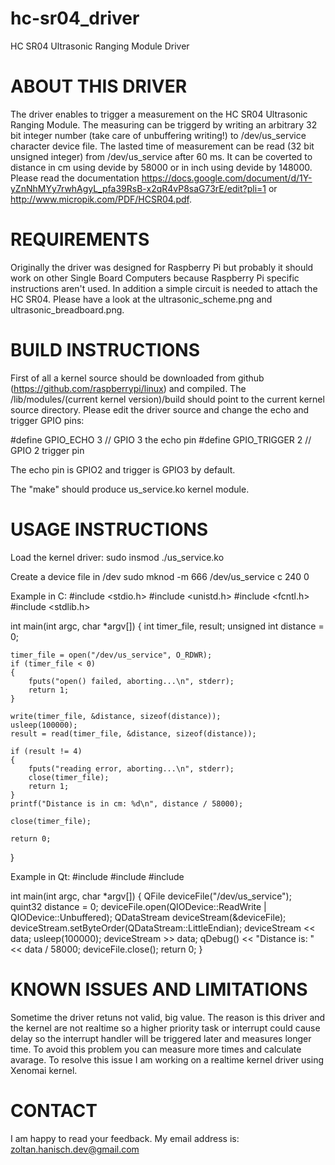 hc-sr04_driver
==============

HC SR04 Ultrasonic Ranging Module Driver

ABOUT THIS DRIVER
=================
The driver enables to trigger a measurement on the HC SR04 Ultrasonic Ranging Module. The measuring can be triggerd by writing an arbitrary 32 bit integer number 
(take care of unbuffering writing!) to /dev/us_service character device file. The lasted time of measurement can be read (32 bit unsigned integer) 
from /dev/us_service after 60 ms. It can be coverted to distance in cm using devide by 58000 or in inch using devide by 148000. 
Please read the documentation https://docs.google.com/document/d/1Y-yZnNhMYy7rwhAgyL_pfa39RsB-x2qR4vP8saG73rE/edit?pli=1 or http://www.micropik.com/PDF/HCSR04.pdf.

REQUIREMENTS
============
Originally the driver was designed for Raspberry Pi but probably it should work on other Single Board Computers because Raspberry Pi specific instructions aren't used. 
In addition a simple circuit is needed to attach the HC SR04. Please have a look at the ultrasonic_scheme.png and ultrasonic_breadboard.png.

BUILD INSTRUCTIONS
==================
First of all a kernel source should be downloaded from github (https://github.com/raspberrypi/linux) and compiled. The /lib/modules/(current kernel version)/build should 
point to the current kernel source directory. Please edit the driver source and change the echo and trigger GPIO pins:

#define GPIO_ECHO 3 // GPIO 3 the echo pin
#define GPIO_TRIGGER 2 // GPIO 2 trigger pin

The echo pin is GPIO2 and trigger is GPIO3 by default.

The "make" should produce us_service.ko kernel module.

USAGE INSTRUCTIONS
==================

Load the kernel driver:
  sudo insmod ./us_service.ko

Create a device file in /dev
  sudo mknod -m 666 /dev/us_service c 240 0

Example in C:
#include <stdio.h>
#include <unistd.h>
#include <fcntl.h>
#include <stdlib.h>

int main(int argc, char *argv[])
{
    int timer_file, result;
    unsigned int distance = 0;

    timer_file = open("/dev/us_service", O_RDWR);
    if (timer_file < 0)
    {
        fputs("open() failed, aborting...\n", stderr);
        return 1;
    }

    write(timer_file, &distance, sizeof(distance));
    usleep(100000);
    result = read(timer_file, &distance, sizeof(distance));
        
    if (result != 4)
    {
        fputs("reading error, aborting...\n", stderr);
        close(timer_file);
        return 1;
    }
    printf("Distance is in cm: %d\n", distance / 58000);
        
    close(timer_file);

    return 0;
}

Example in Qt:
  #include <QDebug>
  #include <QFile>
  #include <QDataStream>
 
  int main(int argc, char *argv[])
  {
    QFile deviceFile("/dev/us_service");
    quint32 distance = 0;
    deviceFile.open(QIODevice::ReadWrite | QIODevice::Unbuffered);
    QDataStream deviceStream(&deviceFile);
    deviceStream.setByteOrder(QDataStream::LittleEndian);
    deviceStream << data;
    usleep(100000);
    deviceStream >> data;
    qDebug() << "Distance is: " << data / 58000;
    deviceFile.close();
    return 0;
  } 

KNOWN ISSUES AND LIMITATIONS
============================
Sometime the driver retuns not valid, big value. The reason is this driver and the kernel are not realtime so a higher priority task or interrupt could cause delay 
so the interrupt handler will be triggered later and measures longer time. To avoid this problem you can measure more times and calculate avarage. 
To resolve this issue I am working on a realtime kernel driver using Xenomai kernel.

CONTACT
=======
I am happy to read your feedback. My email address is: zoltan.hanisch.dev@gmail.com
